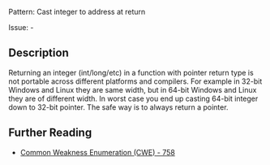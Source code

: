 Pattern: Cast integer to address at return

Issue: -

## Description

Returning an integer (int/long/etc) in a function with pointer return type is not portable across different platforms and compilers. For example in 32-bit Windows and Linux they are same width, but in 64-bit Windows and Linux they are of different width. In worst case you end up casting 64-bit integer down to 32-bit pointer. The safe way is to always return a pointer.

## Further Reading

* [Common Weakness Enumeration (CWE) - 758](https://cwe.mitre.org/data/definitions/758.html)
